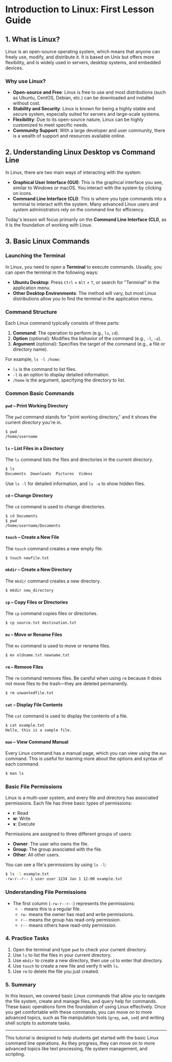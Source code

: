 # **Introduction to Linux: First Lesson Guide**

## **1. What is Linux?**

Linux is an open-source operating system, which means that anyone can freely use, modify, and distribute it. It is based on Unix but offers more flexibility, and is widely used in servers, desktop systems, and embedded devices.

### **Why use Linux?**

- **Open-source and Free**: Linux is free to use and most distributions (such as Ubuntu, CentOS, Debian, etc.) can be downloaded and installed without cost.
- **Stability and Security**: Linux is known for being a highly stable and secure system, especially suited for servers and large-scale systems.
- **Flexibility**: Due to its open-source nature, Linux can be highly customized to meet specific needs.
- **Community Support**: With a large developer and user community, there is a wealth of support and resources available online.

## **2. Understanding Linux Desktop vs Command Line**

In Linux, there are two main ways of interacting with the system:

- **Graphical User Interface (GUI)**: This is the graphical interface you see, similar to Windows or macOS. You interact with the system by clicking on icons.
- **Command Line Interface (CLI)**: This is where you type commands into a terminal to interact with the system. Many advanced Linux users and system administrators rely on the command line for efficiency.

Today's lesson will focus primarily on the **Command Line Interface (CLI)**, as it is the foundation of working with Linux.

## **3. Basic Linux Commands**

### **Launching the Terminal**

In Linux, you need to open a **Terminal** to execute commands. Usually, you can open the terminal in the following ways:

- **Ubuntu Desktop**: Press `Ctrl` + `Alt` + `T`, or search for "Terminal" in the application menu.
- **Other Desktop Environments**: The method will vary, but most Linux distributions allow you to find the terminal in the application menu.

### **Command Structure**

Each Linux command typically consists of three parts:
1. **Command**: The operation to perform (e.g., `ls`, `cd`).
2. **Option** (optional): Modifies the behavior of the command (e.g., `-l`, `-a`).
3. **Argument** (optional): Specifies the target of the command (e.g., a file or directory name).

For example, `ls -l /home`:
- `ls` is the command to list files.
- `-l` is an option to display detailed information.
- `/home` is the argument, specifying the directory to list.

### **Common Basic Commands**

#### `pwd` – Print Working Directory

The `pwd` command stands for "print working directory," and it shows the current directory you're in.

```bash
$ pwd
/home/username
```

#### `ls` – List Files in a Directory

The `ls` command lists the files and directories in the current directory.

```bash
$ ls
Documents  Downloads  Pictures  Videos
```

Use `ls -l` for detailed information, and `ls -a` to show hidden files.

#### `cd` – Change Directory

The `cd` command is used to change directories.

```bash
$ cd Documents
$ pwd
/home/username/Documents
```

#### `touch` – Create a New File

The `touch` command creates a new empty file.

```bash
$ touch newfile.txt
```

#### `mkdir` – Create a New Directory

The `mkdir` command creates a new directory.

```bash
$ mkdir new_directory
```

#### `cp` – Copy Files or Directories

The `cp` command copies files or directories.

```bash
$ cp source.txt destination.txt
```

#### `mv` – Move or Rename Files

The `mv` command is used to move or rename files.

```bash
$ mv oldname.txt newname.txt
```

#### `rm` – Remove Files

The `rm` command removes files. Be careful when using `rm` because it does not move files to the trash—they are deleted permanently.

```bash
$ rm unwantedfile.txt
```

#### `cat` – Display File Contents

The `cat` command is used to display the contents of a file.

```bash
$ cat example.txt
Hello, this is a sample file.
```

#### `man` – View Command Manual

Every Linux command has a manual page, which you can view using the `man` command. This is useful for learning more about the options and syntax of each command.

```bash
$ man ls
```

### **Basic File Permissions**

Linux is a multi-user system, and every file and directory has associated permissions. Each file has three basic types of permissions:
- **r**: Read
- **w**: Write
- **x**: Execute

Permissions are assigned to three different groups of users:
- **Owner**: The user who owns the file.
- **Group**: The group associated with the file.
- **Other**: All other users.

You can see a file's permissions by using `ls -l`:

```bash
$ ls -l example.txt
-rw-r--r-- 1 user user 1234 Jan 1 12:00 example.txt
```

### **Understanding File Permissions**

- The first column (`-rw-r--r--`) represents the permissions:
  - `-` means this is a regular file.
  - `rw-` means the owner has read and write permissions.
  - `r--` means the group has read-only permission.
  - `r--` means others have read-only permission.

### **4. Practice Tasks**

1. Open the terminal and type `pwd` to check your current directory.
2. Use `ls` to list the files in your current directory.
3. Use `mkdir` to create a new directory, then use `cd` to enter that directory.
4. Use `touch` to create a new file and verify it with `ls`.
5. Use `rm` to delete the file you just created.

### **5. Summary**

In this lesson, we covered basic Linux commands that allow you to navigate the file system, create and manage files, and query help for commands. These basic operations form the foundation of using Linux effectively. Once you get comfortable with these commands, you can move on to more advanced topics, such as file manipulation tools (`grep`, `awk`, `sed`) and writing shell scripts to automate tasks.

---

This tutorial is designed to help students get started with the basic Linux command line operations. As they progress, they can move on to more advanced topics like text processing, file system management, and scripting.